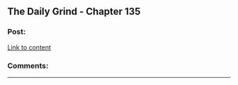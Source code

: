 ## The Daily Grind - Chapter 135

### Post:

[Link to content](https://www.royalroad.com/fiction/15925/the-daily-grind/chapter/666572/chapter-135)

### Comments:

---

